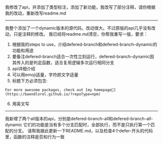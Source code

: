 我修改了api，并添加了类型标注，添加了新功能，我改写了部分注释，请你根据我的改动，重新改写readme.md

---

我整个添加了一个dynamic版本的源代码，改动很大。不过原版的api几乎没有改动，只是注释的修改。
我已经将readme.md清空，你帮我重写一版，要求：

1. 根据我的steps to use，介绍defered-branch和defered-branch-dynamic的功能和用途
2. 要备注defered-branch适合一次性立刻运行，defered-branch-dynamic因其传入的是判定函数，适合复用逻辑多次运行相同分支
3. api详细介绍
4. 可以用emoji适量，字符颜文字适量
5. 标题下方必须包含:

```text
For more awesome packages, check out [my homepage💛](https://baendlorel.github.io/?repoType=npm)
```

6. 用英文写

---

我新增了两个all版本的api，分别是defered-branch-all和defered-branch-all-dynamic
它们的功能是当有多个分支匹配时，全部执行，而不是只执行第一个匹配的分支。
请帮我据此更新一下README.md，以及检查4个defer-开头的代码里，函数的注释是否和行为一致
